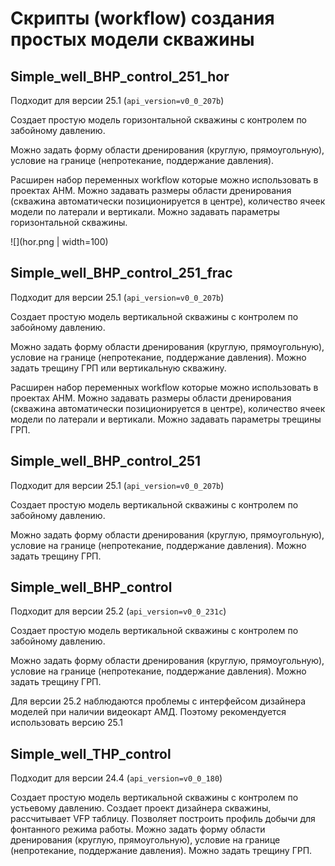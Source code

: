 # Скрипты (workflow) создания простых модели скважины


## Simple_well_BHP_control_251_hor

Подходит для версии 25.1 (`api_version=v0_0_207b`)

Создает простую модель горизонтальной скважины с контролем по забойному давлению. 
 
Можно задать форму области дренирования (круглую, прямоугольную), условие на границе (непротекание, поддержание давления).  

Расширен набор переменных workflow которые можно использовать в проектах AHM. Можно задавать размеры области дренирования (скважина автоматически позиционируется в центре), количество ячеек модели по латерали и вертикали. Можно задавать параметры горизонтальной скважины.

![](hor.png | width=100)

## Simple_well_BHP_control_251_frac

Подходит для версии 25.1 (`api_version=v0_0_207b`)

Создает простую модель вертикальной скважины с контролем по забойному давлению. 
 
Можно задать форму области дренирования (круглую, прямоугольную), условие на границе (непротекание, поддержание давления). Можно задать трещину ГРП или вертикальную скважину. 

Расширен набор переменных workflow которые можно использовать в проектах AHM. Можно задавать размеры области дренирования (скважина автоматически позиционируется в центре), количество ячеек модели по латерали и вертикали. Можно задавать параметры трещины ГРП.


## Simple_well_BHP_control_251

Подходит для версии 25.1 (`api_version=v0_0_207b`)

Создает простую модель вертикальной скважины с контролем по забойному давлению. 
 
Можно задать форму области дренирования (круглую, прямоугольную), условие на границе (непротекание, поддержание давления). Можно задать трещину ГРП.
 

## Simple_well_BHP_control

Подходит для версии 25.2 (`api_version=v0_0_231c`)

Создает простую модель вертикальной скважины с контролем по забойному давлению. 
 
Можно задать форму области дренирования (круглую, прямоугольную), условие на границе (непротекание, поддержание давления). Можно задать трещину ГРП.

Для версии 25.2 наблюдаются проблемы с интерфейсом дизайнера моделей при наличии видеокарт АМД. Поэтому рекомендуется использовать версию 25.1 

## Simple_well_THP_control

Подходит для версии 24.4 (`api_version=v0_0_180`)

Создает простую модель вертикальной скважины с контролем по устьевому давлению. Создает проект дизайнера скважины, рассчитывает VFP таблицу. Позволяет построить профиль добычи для фонтанного режима работы. 
Можно задать форму области дренирования (круглую, прямоугольную), условие на границе (непротекание, поддержание давления). Можно задать трещину ГРП.

